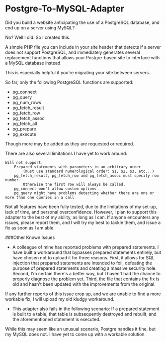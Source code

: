 # Postgre-To-MySQL-Adapter

Did you build a website anticipating the use of a PostgreSQL database, and end up on a server using MySQL?

No? Well I did. So I created this. 

A simple PHP file you can include in your site header that detects if a server does not support PostgreSQL, and immediately generates several replacement functions that allows your Postgre-based site to interface with a MySQL database instead.

This is especially helpful if you're migrating your site between servers.

So far, only the following PostgreSQL functions are supported:
* pg_connect
* pg_query
* pg_num_rows
* pg_fetch_result
* pg_fetch_row
* pg_fetch_assoc
* pg_fetch_all
* pg_prepare
* pg_execute

Though more may be added as they are requested or required.

There are also several limitations I have yet to work around:
```
Will not support:
	Prepared statements with parameters in an arbitrary order
		(must use standard numerological order: $1, $2, $3, etc...)
	pg_fetch_result, pg_fetch_row and pg_fetch_assoc must specify row number.
		Otherwise the first row will always be called.
	pg_connect won't allow custom options
	pg_query might have problems detecting whether there are one or more than one queries in a call
```

Not all features have been fully tested, due to the limitations of my set-up, lack of time, and personal overconfidence. However, I plan to support this adapter to the best of my ability, as long as I can. If anyone encounters any issues, please report them, and I will try my best to tackle them, and issue a fix as soon as I am able.

###Other Known Issues
* A colleague of mine has reported problems with prepared statements. I have built a workaround that bypasses prepared statements entirely, but have chosen not to upload it for three reasons. First, it allows for SQL injection that prepared statements are intended to foil, defeating the purpose of prepared statements and creating a massive security hole. Second, I'm certain there's a better way, but I haven't had the chance to properly diagnose the problem yet. Third, the file that contains the fix is old and hasn't been updated with the improvements from the original. 

If any further reports of this issue crop up, and we are unable to find a more workable fix, I will upload my old kludgy workaround.

* This adapter also fails in the following scenario: If a prepared statement is built to a table, that table is subsequently destroyed and rebuilt, and the aforementioned statement is executed.

While this may seem like an unusual scenario, Postgre handles it fine, but my MySQL does not. I have yet to come up with a workable solution.